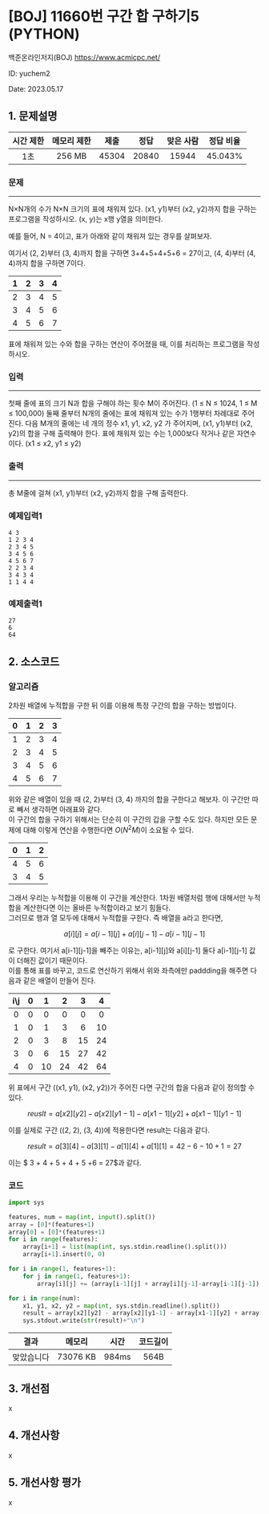# [BOJ] 11660번 구간 합 구하기5 (PYTHON)
백준온라인저지(BOJ) https://www.acmicpc.net/

ID: yuchem2

Date: 2023.05.17
## 1. 문제설명
| 시간 제한 | 메모리 제한 | 제출  | 정답 | 맞은 사람 | 정답 비율 |
| :---: | :---: | :---: | :---: | :---: | :---: |
|  1초  | 256 MB | 45304 | 20840 | 15944 | 45.043% |

### 문제
---
N×N개의 수가 N×N 크기의 표에 채워져 있다. (x1, y1)부터 (x2, y2)까지 합을 구하는 프로그램을 작성하시오. (x, y)는 x행 y열을 의미한다.

예를 들어, N = 4이고, 표가 아래와 같이 채워져 있는 경우를 살펴보자.

여기서 (2, 2)부터 (3, 4)까지 합을 구하면 3+4+5+4+5+6 = 27이고, (4, 4)부터 (4, 4)까지 합을 구하면 7이다.

|   1   |   2   |   3   |   4   |
| :---: | :---: | :---: | :---: |
|   2   |   3   |   4   |   5   |
|   3   |   4   |   5   |   6   |
|   4   |   5   |   6   |   7   |

표에 채워져 있는 수와 합을 구하는 연산이 주어졌을 때, 이를 처리하는 프로그램을 작성하시오.
### 입력
---
첫째 줄에 표의 크기 N과 합을 구해야 하는 횟수 M이 주어진다. (1 ≤ N ≤ 1024, 1 ≤ M ≤ 100,000) 둘째 줄부터 N개의 줄에는 표에 채워져 있는 수가 1행부터 차례대로 주어진다. 다음 M개의 줄에는 네 개의 정수 x1, y1, x2, y2 가 주어지며, (x1, y1)부터 (x2, y2)의 합을 구해 출력해야 한다. 표에 채워져 있는 수는 1,000보다 작거나 같은 자연수이다. (x1 ≤ x2, y1 ≤ y2)
### 출력
---
총 M줄에 걸쳐 (x1, y1)부터 (x2, y2)까지 합을 구해 출력한다.
### 예제입력1
```
4 3
1 2 3 4
2 3 4 5
3 4 5 6
4 5 6 7
2 2 3 4
3 4 3 4
1 1 4 4
```
### 예제출력1
```
27
6
64
```
## 2. 소스코드

### 알고리즘
2차원 배열에 누적합을 구한 뒤 이를 이용해 특정 구간의 합을 구하는 방법이다.  

|   0   |   1   |   2   |   3   |
| :---: | :---: | :---: | :---: |
|   1   |   2   |   3   |   4   |
|   2   |   3   |   4   |   5   |
|   3   |   4   |   5   |   6   |
|   4   |   5   |   6   |   7   |

위와 같은 배열이 있을 때 (2, 2)부터 (3, 4) 까지의 합을 구한다고 해보자. 이 구간만 따로 빼서 생각하면 아래표와 같다.  
이 구간의 합을 구하기 위해서는 단순히 이 구간의 갑을 구할 수도 있다. 하지만 모든 문제에 대해 이렇게 연산을 수행한다면 $O(N^2M)$이 소요될 수 있다. 

|   0   |   1   |   2   |
| :---: | :---: | :---: |
|   4   |   5   |   6   |
|   3   |   4   |   5   |

그래서 우리는 누적합을 이용해 이 구간을 계산한다. 1차원 배열처럼 행에 대해서만 누적합을 계산한다면 이는 올바른 누적합이라고 보기 힘들다.  
그러므로 행과 열 모두에 대해서 누적합을 구한다. 즉 배열을 a라고 한다면, 

$$a[i][j] = a[i-1][j] + a[i][j-1] - a[i-1][j-1]$$

로 구한다. 여기서 a[i-1][j-1]을 빼주는 이유는, a[i-1][j]와 a[i][j-1] 둘다 a[i-1][j-1] 값이 더해진 값이기 때문이다.  
이를 통해 표를 바꾸고, 코드로 연산하기 위해서 위와 좌측에만 paddding을 해주면 다음과 같은 배열이 만들어 진다. 

|  i\j  |   0   |   1   |   2   |   3   |   4   |
| :---: | :---: | :---: | :---: | :---: | :---: |
|   0   |   0   |   0   |   0   |   0   |   0   |
|   1   |   0   |   1   |   3   |   6   |  10   |
|   2   |   0   |   3   |   8   |   15  |  24   |
|   3   |   0   |   6   |  15   |   27  |  42   |
|   4   |   0   |  10   |  24   |   42  |  64   |

위 표에서 구간 ((x1, y1), (x2, y2))가 주어진 다면 구간의 합을 다음과 같이 정의할 수 있다.

$$ reuslt = a[x2][y2] - a[x2][y1-1] - a[x1-1][y2] + a[x1-1][y1-1]$$

이를 실제로 구간 ((2, 2), (3, 4))에 적용한다면 result는 다음과 같다.

$$ result = a[3][4] - a[3][1] - a[1][4] + a[1][1] = 42 - 6 - 10 + 1 = 27 $$

이는 $ 3 + 4 + 5 + 4 + 5 +6 = 27$과 같다. 

### 코드
```Python
import sys

features, num = map(int, input().split())
array = [0]*(features+1)
array[0] = [0]*(features+1)
for i in range(features):
    array[i+1] = list(map(int, sys.stdin.readline().split()))
    array[i+1].insert(0, 0)

for i in range(1, features+1):
    for j in range(1, features+1):
        array[i][j] += (array[i-1][j] + array[i][j-1]-array[i-1][j-1])

for i in range(num):
    x1, y1, x2, y2 = map(int, sys.stdin.readline().split())
    result = array[x2][y2] - array[x2][y1-1] - array[x1-1][y2] + array[x1-1][y1-1]
    sys.stdout.write(str(result)+"\n")
```
| 결과 | 메모리 | 시간 | 코드길이 |
|:---:|:-----: | :---: | :----: |
| 맞았습니다 | 73076 KB | 984ms | 564B |

## 3. 개선점
x
## 4. 개선사항
x
## 5. 개선사항 평가
x
